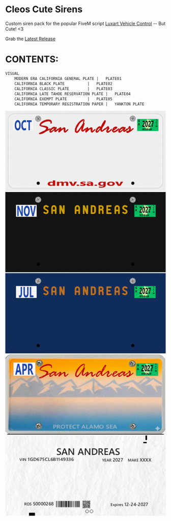 # Cleos Cute Sirens
Custom siren pack for the popular FiveM script [Luxart Vehicle Control](https://github.com/TrevorBarns/luxart-vehicle-control) -- But Cute! &lt;3

Grab the [Latest Release](https://github.com/cmish00/CleosCuteSirens/releases/latest)

# CONTENTS:
	VISUAL
		MODERN ERA CALIFORNIA GENERAL PLATE	|	PLATE01
		CALIFORNIA BLACK PLATE			|	PLATE02
		CALIFORNIA CLASSIC PLATE		|	PLATE03
		CALIFORNIA LATE TAHOE RESERVATION PLATE	|	PLATE04
		CALIFORNIA EXEMPT PLATE			|	PLATE05
		CALIFORNIA TEMPORARY REGISTRATION PAPER	|	YANKTON PLATE

![Cover Image](/assets/images/cover.png)
![Cover Image](/assets/images/cover2.png)
![Cover Image](/assets/images/cover3.png)
![Cover Image](/assets/images/cover4.png)
![Cover Image](/assets/images/cover5.png)
